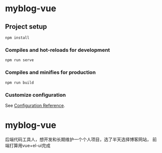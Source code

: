 # myblog-vue

## Project setup
```
npm install
```

### Compiles and hot-reloads for development
```
npm run serve
```

### Compiles and minifies for production
```
npm run build
```

### Customize configuration
See [Configuration Reference](https://cli.vuejs.org/config/).
# myblog-vue
后端代码工具人，想开发和长期维护一个个人项目，选了半天选择博客网站，
前端打算用vue+el-ui完成
